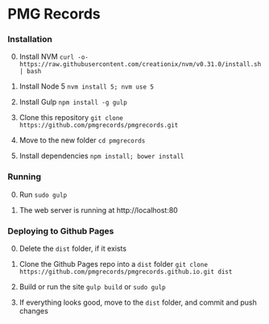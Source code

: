 # PMG Records

### Installation

0. Install NVM 
`curl -o- https://raw.githubusercontent.com/creationix/nvm/v0.31.0/install.sh | bash`

0. Install Node 5
`nvm install 5; nvm use 5`

0. Install Gulp
`npm install -g gulp`

0. Clone this repository
 `git clone https://github.com/pmgrecords/pmgrecords.git`

0. Move to the new folder
`cd pmgrecords`

0. Install dependencies
`npm install; bower install`

### Running

0. Run `sudo gulp`

0. The web server is running at http://localhost:80

### Deploying to Github Pages

0. Delete the `dist` folder, if it exists

0. Clone the Github Pages repo into a `dist` folder
`git clone https://github.com/pmgrecords/pmgrecords.github.io.git dist`

0. Build or run the site
`gulp build` or `sudo gulp`

0. If everything looks good, move to the `dist` folder, and commit and push changes 